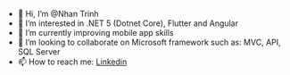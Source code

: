 - 👋 Hi, I’m @Nhan Trinh
- 👀 I’m interested in .NET 5 (Dotnet Core), Flutter and Angular
- 🌱 I’m currently improving mobile app skills
- 💞️ I’m looking to collaborate on Microsoft framework such as: MVC, API, SQL Server
- 📫 How to reach me: <a target='_blank' href='https://www.linkedin.com/in/nhanth123/'>Linkedin</a>

<!---
Nhanth123/Nhanth123 is a ✨ special ✨ repository because its `README.md` (this file) appears on your GitHub profile.
You can click the Preview link to take a look at your changes.
--->
